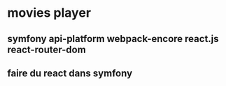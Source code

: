 # movies player
## symfony api-platform webpack-encore react.js react-router-dom
## faire du react dans symfony